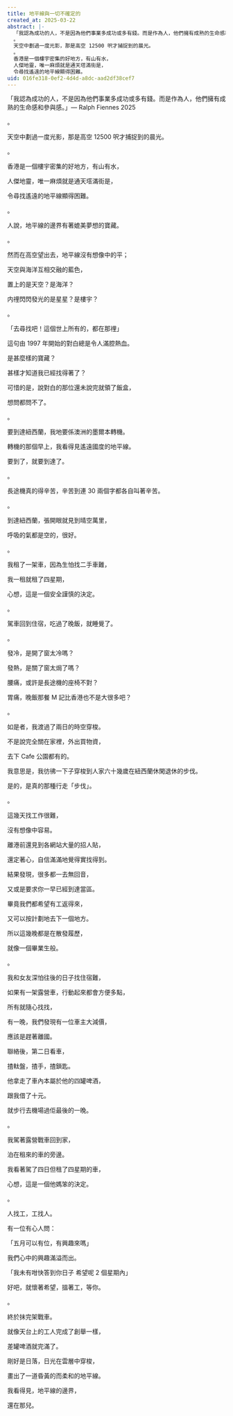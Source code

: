 ```yaml
---
title: 地平線與一切不確定的
created_at: 2025-03-22
abstract: |-
  「我認為成功的人，不是因為他們事業多成功或多有錢。而是作為人，他們擁有成熟的生命感和參與感。」— Ralph Fiennes 2025
  。
  天空中劃過一度光影，那是高空 12500 呎才捕捉到的晨光。
  。
  香港是一個樓宇密集的好地方，有山有水，
  人傑地靈，唯一麻煩就是通天㙮滿街是，
  令尋找遙遠的地平線顯得困難。
uid: 016fe318-0ef2-4d4d-a8dc-aad2df38cef7
---
```


「我認為成功的人，不是因為他們事業多成功或多有錢。而是作為人，他們擁有成熟的生命感和參與感。」— Ralph Fiennes 2025

。

天空中劃過一度光影，那是高空 12500 呎才捕捉到的晨光。

。

香港是一個樓宇密集的好地方，有山有水，

人傑地靈，唯一麻煩就是通天㙮滿街是，

令尋找遙遠的地平線顯得困難。

。

人說，地平線的邊界有著媲美夢想的寶藏。

。

然而在高空望出去，地平線沒有想像中的平；

天空與海洋互相交融的藍色，

置上的是天空？是海洋？

内𥚃閃閃發光的是星星？是樓宇？

。

「去尋找吧！這個世上所有的，都在那𥚃」

這句由 1997 年開始的對白總是令人滿腔熱血。

是甚麼樣的寶藏？

甚樣才知道我已經找得著了？

可惜的是，說對白的那位還未說完就領了飯盒，

想問都問不了。

。

要到達紐西蘭，我地要係澳洲的墨爾本轉機。

轉機的那個早上，我看得見遙遠國度的地平線。

要到了，就要到達了。

。

長途機真的得辛苦，辛苦到連 30 兩個字都各自叫著辛苦。

。

到達紐西蘭，張開眼就見到晴空萬里，

呼吸的氣都是空的，很好。

。

我租了一架車，因為生怕找二手車難，

我一租就租了四星期，

心想，這是一個安全謹慎的決定。

。

駕車回到住宿，吃過了晚飯，就睡覺了。

。

發冷，是開了窗太冷嗎？

發熱，是關了窗太焗了嗎？

腰痛，或許是長途機的座椅不對？

胃痛，晚飯那餐 M 記比香港也不是大很多吧？

。

如是者，我渡過了兩日的時空穿梭。

不是說完全關在家裡，外出買物資，

去下 Cafe 公園都有的。

我意思是，我彷彿一下子穿梭到人家六十幾歲在紐西蘭休閑退休的步伐。

是的，是真的那種行走「步伐」。

。

這幾天找工作很難，

沒有想像中容易。

離港前還見到各網站大量的招人貼，

還定著心，自信滿滿地覺得實找得到。

結果發現，很多都一去無回音，

又或是要求你一早已經到達當區。

畢竟我們都希望有工返得來，

又可以按計劃地去下一個地方。

所以這幾晚都是在散發履歷，

就像一個畢業生般。

。

我和女友深怕往後的日子找住宿難，

如果有一架露營車，行動起來都會方便多點，

所有就隨心找找，

有一晚，我們發現有一位車主大減價，

應該是趕著離國。

聯絡後，第二日看車，

揸軚盤，揸手，揸鎖匙。

他拿走了車內本屬於他的四罐啤酒，

跟我借了十元。

就步行去機場過佢最後的一晚。

。

我駕著露營戰車回到家，

泊在租來的車的旁邊。

我看著駕了四日但租了四星期的車，

心想，這是一個他媽笨的決定。

。

人找工，工找人。

有一位有心人問：

「五月可以有位，有興趣來嗎」

我們心中的興趣滿溢而出。

「我未有咁快答到你日子 希望呢 2 個星期內」

好吧，就懷著希望，搵著工，等你。

。

終於抺完架戰車。

就像天台上的工人完成了創舉一樣，

差罐啤酒就完滿了。

剛好是日落，日光在雲層中穿梭，

畫出了一道昏黃的而柔和的地平線。

我看得見，地平線的邊界，

還在那兒。
